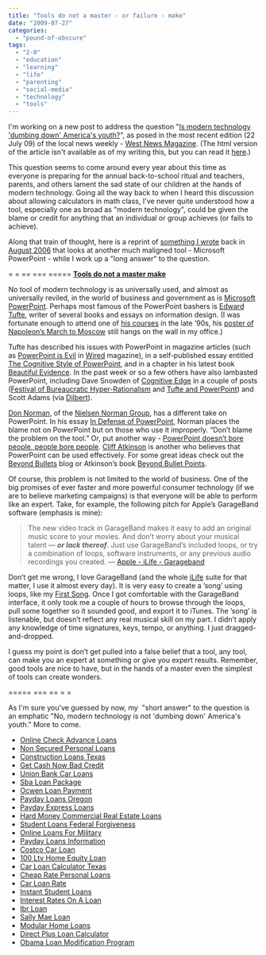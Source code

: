```yaml
---
title: "Tools do not a master - or failure - make"
date: "2009-07-27"
categories: 
  - "pound-of-obscure"
tags: 
  - "2-0"
  - "education"
  - "learning"
  - "life"
  - "parenting"
  - "social-media"
  - "technology"
  - "tools"
---
```


I'm working on a new post to address the question "[Is modern technology 'dumbing down' America's youth?](http://issuu.com/newsmagazinenetwork/docs/west_072209/56)", as posed in the most recent edition (22 July 09) of the local news weekly - [West News Magazine](http://www.westnewsmagazine.com). (The html version of the article isn't available as of my writing this, but you can read it [here](http://issuu.com/newsmagazinenetwork/docs/west_072209/56).)

This question seems to come around every year about this time as everyone is preparing for the annual back-to-school ritual and teachers, parents, and others lament the sad state of our children at the hands of modern technology. Going all the way back to when I heard this discussion about allowing calculators in math class, I've never quite understood how a tool, especially one as broad as "modern technology", could be given the blame or credit for anything that an individual or group achieves (or fails to achieve).

Along that train of thought, here is a reprint of [something I wrote](http://nsl.gbrettmiller.com/2006/tools-do-not-a-master-make) back in [August 2006](http://nsl.gbrettmiller.com/2006/08) that looks at another much maligned tool - Microsoft PowerPoint - while I work up a "long answer" to the question.

\= = == === ===== [**Tools do not a master make**](http://nsl.gbrettmiller.com/2006/tools-do-not-a-master-make)

No tool of modern technology is as universally used, and almost as universally reviled, in the world of business and government as is [Microsoft PowerPoint](http://www.microsoft.com/powerpoint "Microsoft Office Online: PowerPoint 2003 Home Page"). Perhaps most famous of the PowerPoint bashers is [Edward Tufte](http://www.edwardtufte.com/tufte/index "The Work of Edward Tufte and Graphics Press"), writer of several books and essays on information design. (I was fortunate enough to attend one of [his courses](http://www.edwardtufte.com/tufte/courses "Edward Tufte: Courses") in the late ’90s, his [poster of Napoleon’s March to Moscow](http://www.edwardtufte.com/tufte/posters "Edward Tufte: Posters") still hangs on the wall in my office.)

Tufte has described his issues with PowerPoint in magazine articles (such as [PowerPoint is Evil](http://wired.com/wired/archive/11.09/ppt2.html "Tufte - PowerPoint is Evil (wired.com  Sep 2003)") in [Wired](http://wired.com/ "Wired.com") magazine), in a self-published essay entitled [The Cognitive Style of PowerPoint](http://www.edwardtufte.com/tufte/powerpoint "Edward Tufte - The Cognitive Style of PowerPoint"), and in a chapter in his latest book [Beautiful Evidence](http://www.edwardtufte.com/tufte/books_be "Edward Tufte - Beautiful Evidence"). In the past week or so a few others have also lambasted PowerPoint, including Dave Snowden of [Cognitive Edge](http://www.cognitive-edge.com/ "Cognitive Edge") in a couple of posts ([Festival of Bureaucratic Hyper-Rationalism](http://www.cognitive-edge.com/2006/08/festival_of_bureaucratic_hyper.php "Dave Snowden - Festival of Bureaucratic Hyper-Rationalism") and [Tufte and PowerPoint](http://www.cognitive-edge.com/2006/08/tufte_and_powerpoint.php "Dave Snowden - Tufte and PowerPoint")) and Scott Adams (via [Dilbert](http://www.dilbert.com/comics/dilbert/archive/dilbert-20060804.html "Dilbert - 04 August 2006")).

[Don Norman](http://www.jnd.org/bio-sketch.html "Don Norman's jnd.org / press kit / biography"), of the [Nielsen Norman Group](http://nngroup.com/ "Nielsen Norman Group: usability consulting, training & user research reports"), has a different take on PowerPoint. In his essay [In Defense of PowerPoint](http://jnd.org/dn.mss/in_defense_of_powerp.html "Don Norman's jnd.org / In Defense of PowerPoint"), Norman places the blame not on PowerPoint but on those who use it improperly. “Don’t blame the problem on the tool.” Or, put another way - [PowerPoint doesn’t bore people, people bore people](http://www.google.com/search?hl=en&q=%22Powerpoint+doesn%27t+bore+people%2C+people+bore+people%22&btnG=Google+Search "Google search results"). [Cliff Atkinson](http://sociablemedia.typepad.com/about.html "About Cliff Atkinson") is another who believes that PowerPoint can be used effectively. For some great ideas check out the [Beyond Bullets](http://www.beyondbullets.com/ "beyond bullets") blog or Atkinson’s book [Beyond Bullet Points](http://www.amazon.com/exec/obidos/ASIN/0735620520/sociablemedia-20 "amazon.com - Beyond Bullet Points: Using Microsoft PowerPoint to Create Presentations That Inform, Motivate, and Inspire").

Of course, this problem is not limited to the world of business. One of the big promises of ever faster and more powerful consumer technology (if we are to believe marketing campaigns) is that everyone will be able to perform like an expert. Take, for example, the following pitch for Apple’s GarageBand software (emphasis is mine):

> The new video track in GarageBand makes it easy to add an original music score to your movies. And don’t worry about your musical talent — **_or lack thereof_**. Just use GarageBand’s included loops, or try a combination of loops, software instruments, or any previous audio recordings you created. — [Apple - iLife - Garageband](http://www.apple.com/ilife/garageband/ "Go to http://www.apple.com/ilife/garageband/")

Don’t get me wrong, I love GarageBand (and the whole [iLife](http://www.apple.com/iLife "Apple - iLife") suite for that matter, I use it almost every day). It is very easy to create a ’song’ using loops, like my [First Song](http://nsl.gbrettmiller.com/wp-content/uploads/2006/08/First%20Song.mp3). Once I got comfortable with the GarageBand interface, it only took me a couple of hours to browse through the loops, pull some together so it sounded good, and export it to iTunes. The ’song’ is listenable, but doesn’t reflect any real musical skill on my part. I didn’t apply any knowledge of time signatures, keys, tempo, or anything. I just dragged-and-dropped.

I guess my point is don’t get pulled into a false belief that a tool, any tool, can make you an expert at something or give you expert results. Remember, good tools are nice to have, but in the hands of a master even the simplest of tools can create wonders.

\===== === == = =

As I'm sure you've guessed by now, my  "short answer" to the question is an emphatic "No, modern technology is not 'dumbing down' America's youth." More to come.

- [Online Check Advance Loans](http://www.franklinny.org/?Online-Check-Advance-Loans)
- [Non Secured Personal Loans](http://usasportgroup.com/?Non-Secured-Personal-Loans)
- [Construction Loans Texas](http://www.mariebo.org/?Construction-Loans-Texas)
- [Get Cash Now Bad Credit](http://www.amarysia.gr/?Get-Cash-Now-Bad-Credit)
- [Union Bank Car Loans](http://www.amarysia.gr/?Union-Bank-Car-Loans)
- [Sba Loan Package](http://www.mariebo.org/?Sba-Loan-Package)
- [Ocwen Loan Payment](http://gbbkolejka.pl/?Ocwen-Loan-Payment)
- [Payday Loans Oregon](http://www.franklinny.org/?Payday-Loans-Oregon)
- [Payday Express Loans](http://gbbkolejka.pl/?Payday-Express-Loans)
- [Hard Money Commercial Real Estate Loans](http://gbbkolejka.pl/?Hard-Money-Commercial-Real-Estate-Loans)
- [Student Loans Federal Forgiveness](http://gbbkolejka.pl/?Student-Loans-Federal-Forgiveness)
- [Online Loans For Military](http://www.consejocafe.org/?Online-Loans-For-Military)
- [Payday Loans Information](http://www.amarysia.gr/?Payday-Loans-Information)
- [Costco Car Loan](http://usasportgroup.com/?Costco-Car-Loan)
- [100 Ltv Home Equity Loan](http://gbbkolejka.pl/?100-Ltv-Home-Equity-Loan)
- [Car Loan Calculator Texas](http://www.consejocafe.org/?Car-Loan-Calculator-Texas)
- [Cheap Rate Personal Loans](http://usasportgroup.com/?Cheap-Rate-Personal-Loans)
- [Car Loan Rate](http://www.amarysia.gr/?Car-Loan-Rate)
- [Instant Student Loans](http://www.consejocafe.org/?Instant-Student-Loans)
- [Interest Rates On A Loan](http://www.mariebo.org/?Interest-Rates-On-A-Loan)
- [Ibr Loan](http://www.mariebo.org/?Ibr-Loan)
- [Sally Mae Loan](http://www.mariebo.org/?Sally-Mae-Loan)
- [Modular Home Loans](http://www.consejocafe.org/?Modular-Home-Loans)
- [Direct Plus Loan Calculator](http://gbbkolejka.pl/?Direct-Plus-Loan-Calculator)
- [Obama Loan Modification Program](http://www.mariebo.org/?Obama-Loan-Modification-Program)
